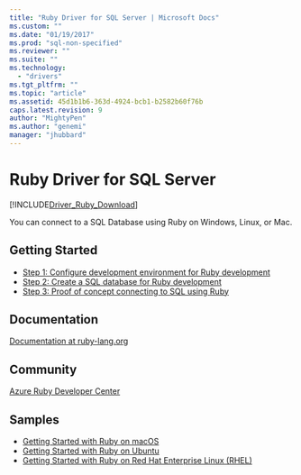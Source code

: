 ```yaml
---
title: "Ruby Driver for SQL Server | Microsoft Docs"
ms.custom: ""
ms.date: "01/19/2017"
ms.prod: "sql-non-specified"
ms.reviewer: ""
ms.suite: ""
ms.technology: 
  - "drivers"
ms.tgt_pltfrm: ""
ms.topic: "article"
ms.assetid: 45d1b1b6-363d-4924-bcb1-b2582b60f76b
caps.latest.revision: 9
author: "MightyPen"
ms.author: "genemi"
manager: "jhubbard"
---
```

# Ruby Driver for SQL Server
[!INCLUDE[Driver_Ruby_Download](../../includes/driver_ruby_download.md)]

You can  connect to a SQL Database using Ruby on Windows, Linux, or Mac.   
  
## Getting Started  
* [Step 1: Configure development environment for Ruby development](../../connect/ruby/step-1-configure-development-environment-for-ruby-development.md)  
* [Step 2: Create a SQL database for Ruby development](../../connect/ruby/step-2-create-a-sql-database-for-ruby-development.md)  
* [Step 3: Proof of concept connecting to SQL using Ruby](../../connect/ruby/step-3-proof-of-concept-connecting-to-sql-using-ruby.md)  
  
## Documentation  
[Documentation at ruby-lang.org](https://www.ruby-lang.org/en/documentation/)  
  
## Community  
[Azure Ruby Developer Center](https://azure.microsoft.com/en-us/develop/ruby/)  
  
## Samples
* [Getting Started with Ruby on macOS](https://www.microsoft.com/en-us/sql-server/developer-get-started/ruby/mac/)
* [Getting Started with Ruby on Ubuntu](https://www.microsoft.com/en-us/sql-server/developer-get-started/ruby/ubuntu/)
* [Getting Started with Ruby on Red Hat Enterprise Linux (RHEL)](https://www.microsoft.com/en-us/sql-server/developer-get-started/ruby/rhel/)
